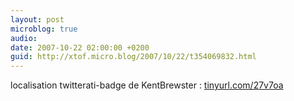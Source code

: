 ```yaml
---
layout: post
microblog: true
audio: 
date: 2007-10-22 02:00:00 +0200
guid: http://xtof.micro.blog/2007/10/22/t354069832.html
---
```

localisation twitterati-badge de KentBrewster :  [tinyurl.com/27v7oa](http://tinyurl.com/27v7oa)

